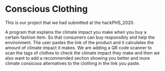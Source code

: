 # Conscious Clothing
This is our project that we had submitted at the hackPHS_2020.

A program that explains the climate impact you make when you buy a certain fashion item. So that consumers can buy responsibly and help the environment. The user pastes the link of the product and it calculates the amount of climate impact it makes.
We are adding a QR code scanner to scan the tags of clothes to check the climate impact they make and then we also want to add a recommended section showing you better and more climate consicous alternatives to the clothing in the link you paste.
